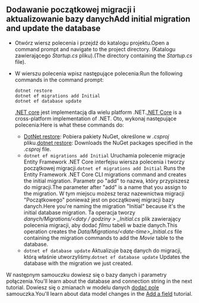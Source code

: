 ## <a name="add-initial-migration-and-update-the-database"></a><span data-ttu-id="502be-101">Dodawanie początkowej migracji i aktualizowanie bazy danych</span><span class="sxs-lookup"><span data-stu-id="502be-101">Add initial migration and update the database</span></span>

* <span data-ttu-id="502be-102">Otwórz wiersz polecenia i przejdź do katalogu projektu.</span><span class="sxs-lookup"><span data-stu-id="502be-102">Open a command prompt and navigate to the project directory.</span></span> <span data-ttu-id="502be-103">(Katalogu zawierającego *Startup.cs* pliku).</span><span class="sxs-lookup"><span data-stu-id="502be-103">(The directory containing the *Startup.cs* file).</span></span>

* <span data-ttu-id="502be-104">W wierszu polecenia wpisz następujące polecenia:</span><span class="sxs-lookup"><span data-stu-id="502be-104">Run the following commands in the command prompt:</span></span>

  ```console
  dotnet restore
  dotnet ef migrations add Initial
  dotnet ef database update
  ```

  <span data-ttu-id="502be-105">[.NET core](/dotnet/core/tools/index) jest implementacją dla wielu platform .NET.</span><span class="sxs-lookup"><span data-stu-id="502be-105">[.NET Core](/dotnet/core/tools/index) is a cross-platform implementation of .NET.</span></span> <span data-ttu-id="502be-106">Oto, wykonaj następujące polecenia:</span><span class="sxs-lookup"><span data-stu-id="502be-106">Here is what these commands do:</span></span>

  * <span data-ttu-id="502be-107">[DotNet restore](/dotnet/core/tools/dotnet-restore): Pobiera pakiety NuGet, określone w *.csproj* pliku.</span><span class="sxs-lookup"><span data-stu-id="502be-107">[dotnet restore](/dotnet/core/tools/dotnet-restore): Downloads the NuGet packages specified in the *.csproj* file.</span></span>
  * <span data-ttu-id="502be-108">`dotnet ef migrations add Initial` Uruchamia polecenie migracje Entity Framework .NET Core interfejsu wiersza polecenia i tworzy początkowej migracji.</span><span class="sxs-lookup"><span data-stu-id="502be-108">`dotnet ef migrations add Initial` Runs the Entity Framework .NET Core CLI migrations command and creates the initial migration.</span></span> <span data-ttu-id="502be-109">Parametr po "add" to nazwa, który przypiszesz do migracji.</span><span class="sxs-lookup"><span data-stu-id="502be-109">The parameter after "add" is a name that you assign to the migration.</span></span> <span data-ttu-id="502be-110">W tym miejscu możesz teraz nazewnictwa migracji "Początkowego" ponieważ jest on początkowej migracji bazy danych.</span><span class="sxs-lookup"><span data-stu-id="502be-110">Here you're naming the migration "Initial" because it's the initial database migration.</span></span> <span data-ttu-id="502be-111">Ta operacja tworzy *danych/Migrations/\<daty / godziny > _Initial.cs* plik zawierający polecenia migracji, aby dodać *filmu* tabeli w bazie danych.</span><span class="sxs-lookup"><span data-stu-id="502be-111">This operation creates the *Data/Migrations/\<date-time>_Initial.cs* file containing the migration commands to add the *Movie* table to the database.</span></span>
  * <span data-ttu-id="502be-112">`dotnet ef database update`  Aktualizuje bazę danych do migracji, którą właśnie utworzyliśmy.</span><span class="sxs-lookup"><span data-stu-id="502be-112">`dotnet ef database update`  Updates the database with the migration we just created.</span></span>

<span data-ttu-id="502be-113">W następnym samouczku dowiesz się o bazy danych i parametry połączenia.</span><span class="sxs-lookup"><span data-stu-id="502be-113">You'll learn about the database and connection string in the next tutorial.</span></span> <span data-ttu-id="502be-114">Dowiesz się o zmianach w modelu danych [dodać pole](xref:tutorials/first-mvc-app/new-field) samouczka.</span><span class="sxs-lookup"><span data-stu-id="502be-114">You'll learn about data model changes in the [Add a field](xref:tutorials/first-mvc-app/new-field) tutorial.</span></span>
